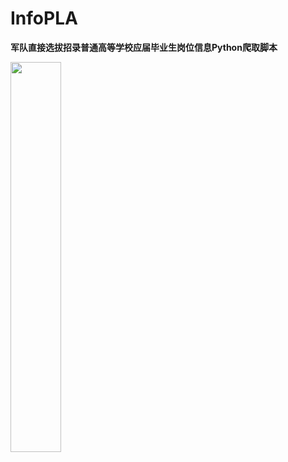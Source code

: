 # InfoPLA

**军队直接选拔招录普通高等学校应届毕业生岗位信息Python爬取脚本**

<img src="https://user-images.githubusercontent.com/97808991/228814171-162385b9-b1d6-478b-93ec-5f3e05206c75.png" width="40%">

